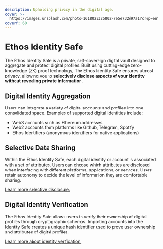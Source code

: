 ```yaml
---
description: Upholding privacy in the digital age.
cover: >-
  https://images.unsplash.com/photo-1618022325802-7e5e732d97a1?crop=entropy&cs=srgb&fm=jpg&ixid=M3wxOTcwMjR8MHwxfHNlYXJjaHwyfHxibGFja3xlbnwwfHx8fDE2OTI5NDgwMjd8MA&ixlib=rb-4.0.3&q=85
coverY: 60
---
```


# Ethos Identity Safe

The Ethos Identity Safe is a private, self-sovereign digital vault designed to aggregate and protect digital profiles. Built using cutting-edge zero-knowledge (ZK) proof technology, The Ethos Identity Safe ensures utmost privacy, allowing you to **selectively disclose aspects of your identity without revealing private information**.

## Digital Identity Aggregation

Users can integrate a variety of digital accounts and profiles into one consolidated space. Examples of supported digital identities include:

* Web3 accounts such as Ethereum addresses
* Web2 accounts from platforms like Github, Telegram, Spotify
* Ethos Identifiers (anonymous identifiers for native applications)

## Selective Data Sharing

Within the Ethos Identity Safe, each digital identity or account is associated with a set of attributes. Users can choose which attributes are disclosed when interfacing with different platforms, applications, or services. Users retain autonomy to decide the level of information they are comfortable sharing.

[Learn more selective disclosure.](selective-disclosure.md)

## Digital Identity Verification

The Ethos Identity Safe allows users to verify their ownership of digital profiles through cryptographic schemas. Importing accounts into the Identity Safe creates a unique hash identifier used to prove user ownership and attributes of digital profiles.

[Learn more about identity verification.](identity-verification.md)
